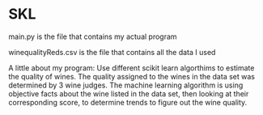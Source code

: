 # SKL

main.py is the file that contains my actual program

winequalityReds.csv is the file that contains all the data I used 

A little about my program:
Use different scikit learn algorthims to estimate the quality of wines. The quality assigned to the wines in the data set was determined by 3 wine judges.
The machine learning algorithm is using objective facts about the wine listed in the data set, then looking at their corresponding score, to determine 
trends to figure out the wine quality.
